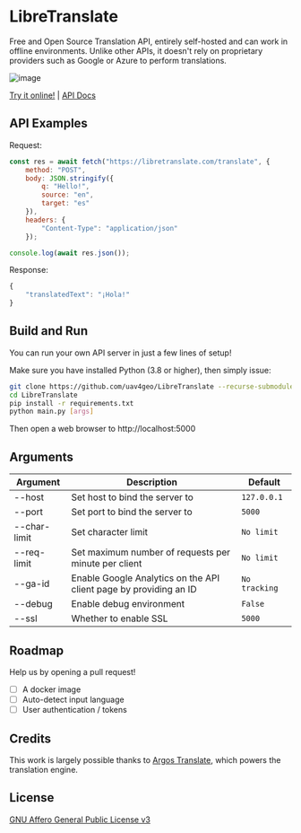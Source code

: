 # LibreTranslate

Free and Open Source Translation API, entirely self-hosted and can work in offline environments. Unlike other APIs, it doesn't rely on proprietary providers such as Google or Azure to perform translations.

![image](https://user-images.githubusercontent.com/1951843/102724116-32a6df00-42db-11eb-8cc0-129ab39cdfb5.png)

[Try it online!](https://libretranslate.com) | [API Docs](https://libretranslate.com/docs)

## API Examples

Request:

```javascript
const res = await fetch("https://libretranslate.com/translate", {
	method: "POST",
	body: JSON.stringify({
		q: "Hello!",
		source: "en",
		target: "es"
	}),
	headers: {
		"Content-Type": "application/json"
	});

console.log(await res.json());
```

Response:

```javascript
{
    "translatedText": "¡Hola!"
}
```


## Build and Run

You can run your own API server in just a few lines of setup!

Make sure you have installed Python (3.8 or higher), then simply issue:

```bash
git clone https://github.com/uav4geo/LibreTranslate --recurse-submodules
cd LibreTranslate
pip install -r requirements.txt
python main.py [args]
```

Then open a web browser to http://localhost:5000

## Arguments

| Argument      | Description                    | Default              |
| ------------- | ------------------------------ | -------------------- |
| --host        | Set host to bind the server to | `127.0.0.1`          |
| --port        | Set port to bind the server to | `5000`               |
| --char-limit        | Set character limit | `No limit`               |
| --req-limit        | Set maximum number of requests per minute per client | `No limit`               |
| --ga-id        | Enable Google Analytics on the API client page by providing an ID | `No tracking`               |
| --debug      | Enable debug environment | `False`           |
| --ssl        | Whether to enable SSL | `5000`               |


## Roadmap

Help us by opening a pull request!

- [ ] A docker image
- [ ] Auto-detect input language
- [ ] User authentication / tokens

## Credits

This work is largely possible thanks to [Argos Translate](https://github.com/argosopentech/argos-translate), which powers the translation engine.

## License

[GNU Affero General Public License v3](https://www.gnu.org/licenses/agpl-3.0.en.html)